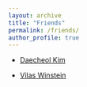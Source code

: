 ```yaml
---
layout: archive
title: "Friends"
permalink: /friends/
author_profile: true
---
```


* [Daecheol Kim](https://www.daecheolkim.com/home)
  
* [Vilas Winstein](https://vilas.us/)

